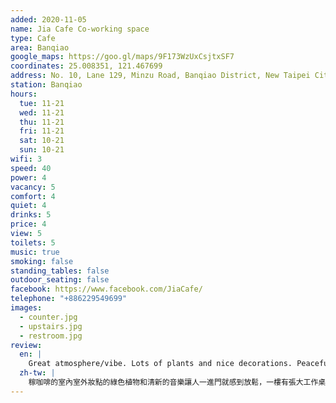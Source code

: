 ```yaml
---
added: 2020-11-05
name: Jia Cafe Co-working space
type: Cafe
area: Banqiao
google_maps: https://goo.gl/maps/9F173WzUxCsjtxSF7
coordinates: 25.008351, 121.467699
address: No. 10, Lane 129, Minzu Road, Banqiao District, New Taipei City, Taiwan 220
station: Banqiao
hours:
  tue: 11-21
  wed: 11-21
  thu: 11-21
  fri: 11-21
  sat: 10-21
  sun: 10-21
wifi: 3
speed: 40
power: 4
vacancy: 5
comfort: 4
quiet: 4
drinks: 5
price: 4
view: 5
toilets: 5
music: true
smoking: false
standing_tables: false
outdoor_seating: false
facebook: https://www.facebook.com/JiaCafe/
telephone: "+886229549699"
images:
  - counter.jpg
  - upstairs.jpg
  - restroom.jpg
review:
  en: |
    Great atmosphere/vibe. Lots of plants and nice decorations. Peaceful music. Friendly staff. The first floor seating area has one large worktable and a couple of smaller tables. The second floor is quite large and has a lot more seats. Not very busy on a weekday. WiFi was stable but a little slow.
  zh-tw: |
    稼咖啡的室內室外妝點的綠色植物和清新的音樂讓人一進門就感到放鬆，一樓有張大工作桌和幾個散座，二樓空間大了些，平日白天並不時常擁擠。店員十分親切，WiFi連線穩定但稍嫌緩慢。
---
```

